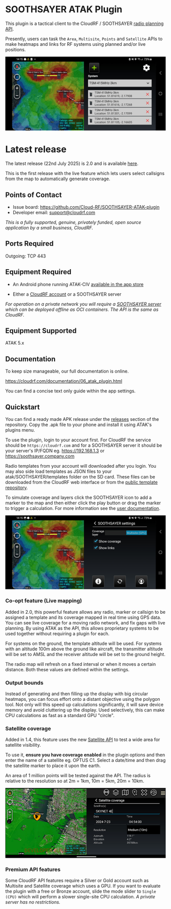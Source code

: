 # SOOTHSAYER ATAK Plugin

This plugin is a tactical client to the CloudRF / SOOTHSAYER [radio planning API](https://cloudrf.com/documentation/developer/). 

Presently, users can task the `Area`, `Multisite`, `Points` and `Satellite` APIs to make heatmaps and links for RF systems using planned and/or live positions.

![SOOTHSAYER ATAK plugin](help/soothsayer_atak.jpg "SOOTHSAYER ATAK plugin")

# Latest release

The latest release (22nd July 2025) is 2.0 and is available [here](https://github.com/Cloud-RF/SOOTHSAYER-ATAK-plugin/releases).

This is the first release with the live feature which lets users select callsigns from the map to automatically generate coverage. 

## Points of Contact

- Issue board: https://github.com/Cloud-RF/SOOTHSAYER-ATAK-plugin
- Developer email: [support@cloudrf.com](mailto:support@cloudrf.com)

*This is a fully supported, genuine, privately funded, open source application by a small business, CloudRF.*

## Ports Required

Outgoing: TCP 443

## Equipment Required

- An Android phone running ATAK-CIV [available in the app store](https://play.google.com/store/apps/details?id=com.atakmap.app.civ)

- Either a [CloudRF account](https://cloudrf.com/my-account) or a SOOTHSAYER server

*For operation on a private network you will require a [SOOTHSAYER server](https://cloudrf.com/soothsayer) which can be deployed offline as OCI containers. The API is the same as CloudRF.*

## Equipment Supported

ATAK 5.x

## Documentation

To keep size manageable, our full documentation is online.

https://cloudrf.com/documentation/06_atak_plugin.html

You can find a concise text only guide within the app settings.

## Quickstart
You can find a ready made APK release under the [releases](https://github.com/Cloud-RF/SOOTHSAYER-ATAK-plugin/releases) section of the repository. Copy the .apk file to your phone and install it using ATAK's plugins menu.

To use the plugin, login to your account first. For CloudRF the service should be `https://cloudrf.com` and for a SOOTHSAYER server it should be your server's IP/FQDN eg. https://192.168.1.3 or https://soothsayer.company.com

Radio templates from your account will downloaded after you login. You may also side load templates as JSON files to your atak/SOOTHSAYER/templates folder on the SD card. These files can be downloaded from the CloudRF web interface or from the [public template repository](https://github.com/Cloud-RF/CloudRF-API-clients/tree/master/templates).

To simulate coverage and layers click the SOOTHSAYER icon to add a marker to the map and then either click the play button or drag the marker to trigger a calculation. For more information see the [user documentation](https://cloudrf.com/documentation/06_atak_plugin.html).

![SOOTHSAYER ATAK plugin](help/soothsayer_atak_settings.jpg "SOOTHSAYER ATAK plugin settings")

### Co-opt feature (Live mapping)
Added in 2.0, this powerful feature allows any radio, marker or callsign to be assigned a template and its coverage mapped in real time using GPS data. You can see live coverage for a moving radio network, and fix gaps with live planning. By using ATAK as the API, this allows proprietary systems to be used together without requiring a plugin for each.

For systems on the ground, the template altitude will be used. For systems with an altitude 100m above the ground like aircraft, the transmitter altitude will be set to AMSL and the receiver altitude will be set to the ground height.

The radio map will refresh on a fixed interval or when it moves a certain distance. Both these values are defined within the settings.

### Output bounds
Instead of generating and then filling up the display with big circular heatmaps, you can focus effort onto a distant objective using the polygon tool. Not only will this speed up calculations significantly, it will save device memory and avoid cluttering up the display.
Used selectively, this can make CPU calculations as fast as a standard GPU "circle".

### Satellite coverage

Added in 1.4, this feature uses the new [Satellite API](https://cloudrf.com/documentation/developer/#/Satellite/satellite%2Farea) to test a wide area for satellite visibility. 

To use it, **ensure you have coverage enabled** in the plugin options and then enter the name of a satellite eg. OPTUS C1. Select a date/time and then drag the satellite marker to place it upon the earth. 

An area of 1 million points will be tested against the API. The radius is relative to the resolution so at 2m = 1km, 10m = 5km, 20m = 10km.


![SOOTHSAYER satellite coverage NYC](help/satellite_coverage_nyc.jpg "SOOTHSAYER satellite coverage NYC")

### Premium API features

Some CloudRF API features require a Silver or Gold account such as Multisite and Satellite coverage which uses a GPU. If you want to evaluate the plugin with a free or Bronze account, slide the mode slider to `Single (CPU)` which will perform a slower single-site CPU calculation.
*A private server has no restrictions.*
